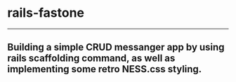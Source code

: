 # rails-fastone
----------
Building a simple CRUD messanger app by using rails scaffolding command, as well as implementing some retro NESS.css styling.
-----------